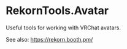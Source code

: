 ﻿# RekornTools.Avatar

Useful tools for working with VRChat avatars.

See also: https://rekorn.booth.pm/
